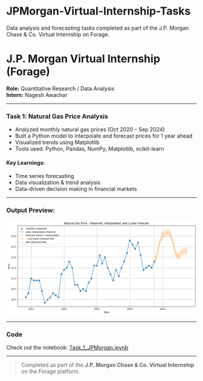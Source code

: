 # JPMorgan-Virtual-Internship-Tasks
Data analysis and forecasting tasks completed as part of the J.P. Morgan Chase &amp; Co. Virtual Internship on Forage.
# J.P. Morgan Virtual Internship (Forage)
**Role:** Quantitative Research / Data Analysis  
**Intern:** Nagesh Awachar  

---

### Task 1: Natural Gas Price Analysis

- Analyzed monthly natural gas prices (Oct 2020 – Sep 2024)
- Built a Python model to interpolate and forecast prices for 1 year ahead
- Visualized trends using Matplotlib
- Tools used: Python, Pandas, NumPy, Matplotlib, scikit-learn

#### Key Learnings:
- Time series forecasting
- Data visualization & trend analysis
- Data-driven decision making in financial markets

---

### Output Preview:
![Natural Gas Price Plot](price_plot.png)

---

###  Code
Check out the notebook: [Task_1_JPMorgan.ipynb](Task_1_JPMorgan.ipynb)

---

> Completed as part of the **J.P. Morgan Chase & Co. Virtual Internship** on the Forage platform.
